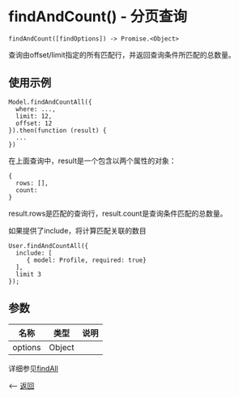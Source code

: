 # findAndCount() - 分页查询

````
findAndCount([findOptions]) -> Promise.<Object>
````

查询由offset/limit指定的所有匹配行，并返回查询条件所匹配的总数量。

## 使用示例

````
Model.findAndCountAll({
  where: ...,
  limit: 12,
  offset: 12
}).then(function (result) {
  ...
})
````

在上面查询中，result是一个包含以两个属性的对象：

````
{
  rows: [],
  count: 
}
````

result.rows是匹配的查询行，result.count是查询条件匹配的总数量。

如果提供了include，将计算匹配关联的数目

````
User.findAndCountAll({
  include: [
     { model: Profile, required: true}
  ],
  limit 3
});
````


## 参数

| 名称             | 类型            | 说明              |
| --------------- | --------------- | ---------------  |
| options         | Object          |                  |

详细参见[findAll](./findAll.md)

<-- [返回](../catalogue.md)
                                             
